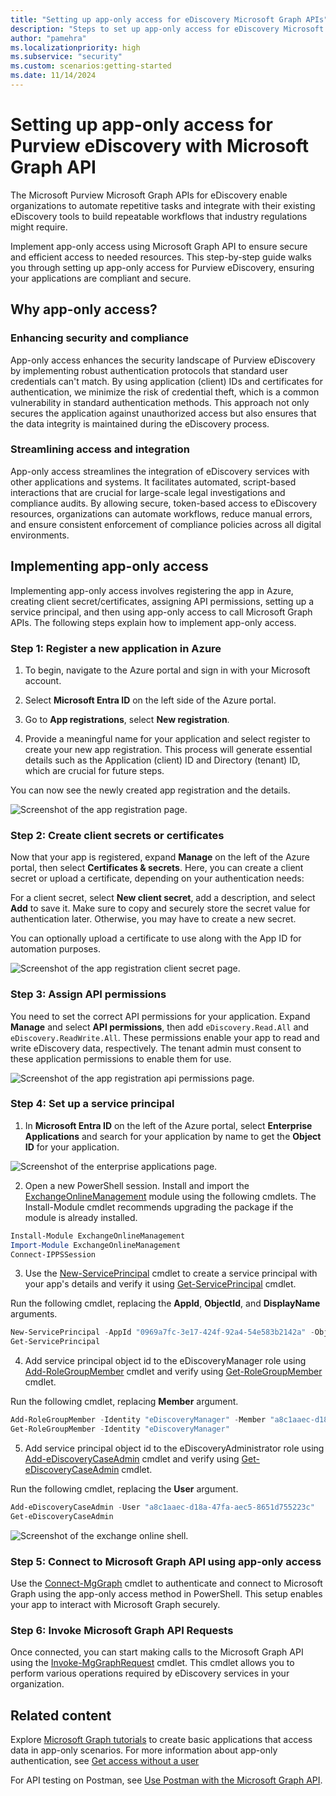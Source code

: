 ```yaml
---
title: "Setting up app-only access for eDiscovery Microsoft Graph APIs"
description: "Steps to set up app-only access for eDiscovery Microsoft Graph APIs."
author: "pamehra"
ms.localizationpriority: high
ms.subservice: "security"
ms.custom: scenarios:getting-started
ms.date: 11/14/2024
---
```


# Setting up app-only access for Purview eDiscovery with Microsoft Graph API

The Microsoft Purview Microsoft Graph APIs for eDiscovery enable organizations to automate repetitive tasks and integrate with their existing eDiscovery tools to build repeatable workflows that industry regulations might require.

Implement app-only access using Microsoft Graph API to ensure secure and efficient access to needed resources. This step-by-step guide walks you through setting up app-only access for Purview eDiscovery, ensuring your applications are compliant and secure.

## Why app-only access?

### Enhancing security and compliance

App-only access enhances the security landscape of Purview eDiscovery by implementing robust authentication protocols that standard user credentials can't match. By using application (client) IDs and certificates for authentication, we minimize the risk of credential theft, which is a common vulnerability in standard authentication methods. This approach not only secures the application against unauthorized access but also ensures that the data integrity is maintained during the eDiscovery process.

### Streamlining access and integration

App-only access streamlines the integration of eDiscovery services with other applications and systems. It facilitates automated, script-based interactions that are crucial for large-scale legal investigations and compliance audits. By allowing secure, token-based access to eDiscovery resources, organizations can automate workflows, reduce manual errors, and ensure consistent enforcement of compliance policies across all digital environments.

## Implementing app-only access

Implementing app-only access involves registering the app in Azure, creating client secret/certificates, assigning API permissions, setting up a service principal, and then using app-only access to call Microsoft Graph APIs. The following steps explain how to implement app-only access.

### Step 1: Register a new application in Azure

1. To begin, navigate to the Azure portal and sign in with your Microsoft account.

2. Select **Microsoft Entra ID** on the left side of the Azure portal.

3. Go to **App registrations**, select **New registration**.

4. Provide a meaningful name for your application and select register to create your new app registration. This process will generate essential details such as the Application (client) ID and Directory (tenant) ID, which are crucial for future steps.

You can now see the newly created app registration and the details.

![Screenshot of the app registration page.](images/security-ediscovery-appauthsetup-step1.png)

### Step 2: Create client secrets or certificates

Now that your app is registered, expand **Manage** on the left of the Azure portal, then select **Certificates & secrets**. Here, you can create a client secret or upload a certificate, depending on your authentication needs:

For a client secret, select **New client secret**, add a description, and select **Add** to save it. Make sure to copy and securely store the secret value for authentication later. Otherwise, you may have to create a new secret.

You can optionally upload a certificate to use along with the App ID for automation purposes.

![Screenshot of the app registration client secret page.](images/security-ediscovery-appauthsetup-step2.png)

### Step 3: Assign API permissions

You need to set the correct API permissions for your application. Expand **Manage** and select **API permissions**, then add `eDiscovery.Read.All` and `eDiscovery.ReadWrite.All`. These permissions enable your app to read and write eDiscovery data, respectively. The tenant admin must consent to these application permissions to enable them for use.

![Screenshot of the app registration api permissions page.](images/security-ediscovery-appauthsetup-step3.png)

### Step 4: Set up a service principal

1. In **Microsoft Entra ID** on the left of the Azure portal, select **Enterprise Applications** and search for your application by name to get the **Object ID** for your application.

![Screenshot of the enterprise applications page.](images/security-ediscovery-appauthsetup-step4_1.png)

2. Open a new PowerShell session. Install and import the [ExchangeOnlineManagement](https://www.powershellgallery.com/packages/ExchangeOnlineManagement) module using the following cmdlets. The Install-Module cmdlet recommends upgrading the package if the module is already installed.

```powershell
Install-Module ExchangeOnlineManagement
Import-Module ExchangeOnlineManagement
Connect-IPPSSession
```

3. Use the [New-ServicePrincipal](/powershell/module/exchange/new-serviceprincipal) cmdlet to create a service principal with your app's details and verify it using [Get-ServicePrincipal](/powershell/module/exchange/get-serviceprincipal) cmdlet.  
  
Run the following cmdlet, replacing the **AppId**, **ObjectId**, and **DisplayName** arguments.

```powershell
New-ServicePrincipal -AppId "0969a7fc-3e17-424f-92a4-54e583b2142a" -ObjectId "a8c1aaec-d18a-47fa-aec5-8651d755223c" -DisplayName "Graph App Auth"
Get-ServicePrincipal
```

4. Add service principal object id to the eDiscoveryManager role using [Add-RoleGroupMember](/powershell/module/exchange/add-rolegroupmember) cmdlet and verify using [Get-RoleGroupMember](/powershell/module/exchange/get-rolegroupmember) cmdlet.

Run the following cmdlet, replacing **Member** argument.

```powershell
Add-RoleGroupMember -Identity "eDiscoveryManager" -Member "a8c1aaec-d18a-47fa-aec5-8651d755223c"
Get-RoleGroupMember -Identity "eDiscoveryManager"
```

5. Add service principal object id to the eDiscoveryAdministrator role using [Add-eDiscoveryCaseAdmin](/powershell/module/exchange/add-ediscoverycaseadmin) cmdlet and verify using [Get-eDiscoveryCaseAdmin](/powershell/module/exchange/get-ediscoverycaseadmin) cmdlet.

Run the following cmdlet, replacing the **User** argument.

```powershell
Add-eDiscoveryCaseAdmin -User "a8c1aaec-d18a-47fa-aec5-8651d755223c"
Get-eDiscoveryCaseAdmin
```

![Screenshot of the exchange online shell.](images/security-ediscovery-appauthsetup-step4_2.png)

### Step 5: Connect to Microsoft Graph API using app-only access

Use the [Connect-MgGraph](/powershell/module/microsoft.graph.authentication/connect-mggraph) cmdlet to authenticate and connect to Microsoft Graph using the app-only access method in PowerShell. This setup enables your app to interact with Microsoft Graph securely.

### Step 6: Invoke Microsoft Graph API Requests

Once connected, you can start making calls to the Microsoft Graph API using the [Invoke-MgGraphRequest](/powershell/module/microsoft.graph.authentication/invoke-mggraphrequest) cmdlet. This cmdlet allows you to perform various operations required by eDiscovery services in your organization.

## Related content

Explore [Microsoft Graph tutorials](/graph/tutorials) to create basic applications that access data in app-only scenarios. For more information about app-only authentication, see [Get access without a user](/graph/auth-v2-service)

For API testing on Postman, see [Use Postman with the Microsoft Graph API](/graph/use-postman).
